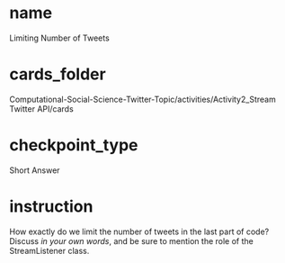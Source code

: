 # name

Limiting Number of Tweets

# cards_folder

Computational-Social-Science-Twitter-Topic/activities/Activity2_Stream Twitter API/cards

# checkpoint_type

Short Answer

# instruction

How exactly do we limit the number of tweets in the last part of code? Discuss *in your own words*, and be sure to mention the role of the StreamListener class.
